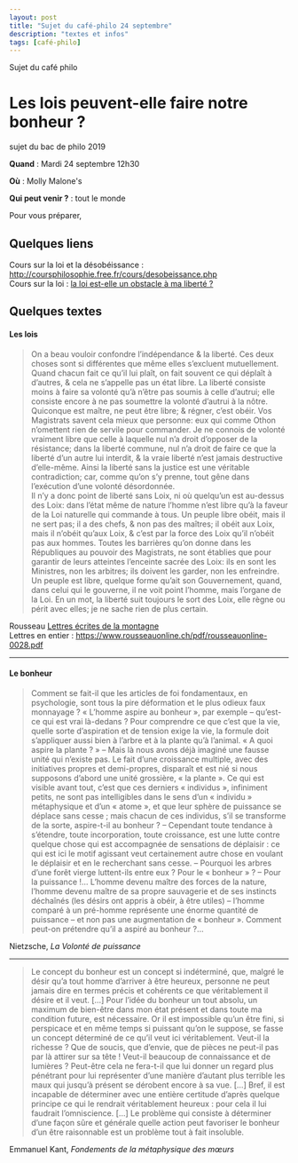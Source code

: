 ```yaml
---
layout: post
title: "Sujet du café-philo 24 septembre"
description: "textes et infos"
tags: [café-philo]
---
```


Sujet du café philo


# Les lois peuvent-elle faire notre bonheur ?

sujet du bac de philo 2019 

**Quand** : Mardi 24 septembre 12h30

**Où** : Molly Malone's

**Qui peut venir ?** : tout le monde

Pour vous préparer,

## Quelques liens

Cours sur la loi et la désobéissance :  http://coursphilosophie.free.fr/cours/desobeissance.php      
Cours sur la loi : [la loi est-elle un obstacle à ma liberté ?]( https://www.maxicours.com/se/cours/la-loi-est-elle-un-obstacle-a-notre-liberte/)  
 
## Quelques textes  

#### Les lois

> On  a  beau  vouloir  confondre  lʼindépendance  &  la  liberté.  Ces  deux  choses  sont  si
>différentes que même elles sʼexcluent mutuellement. Quand chacun fait ce quʼil lui plaît, on fait souvent ce qui déplaît 
>à dʼautres, & cela ne sʼappelle pas un état libre. La liberté consiste moins à faire sa volonté quʼà nʼêtre pas soumis à 
>celle dʼautrui; elle consiste encore à ne pas soumettre la volonté dʼautrui à la nôtre. Quiconque est maître, ne peut être
> libre; & régner, cʼest obéir. Vos Magistrats savent cela mieux que personne: eux qui comme Othon nʼomettent
> rien de servile pour commander.
> Je ne connois de volonté vraiment libre que celle à laquelle nul nʼa droit dʼopposer de la résistance; dans la liberté 
>commune, nul nʼa droit de faire ce que la liberté dʼun autre lui interdit, & la vraie liberté nʼest jamais destructive 
>dʼelle-même. Ainsi la liberté sans la justice est une véritable contradiction; car, comme quʼon sʼy prenne, tout 
>gêne dans lʼexécution dʼune volonté désordonnée.   
>Il nʼy a donc point de liberté sans Loix, ni où quelquʼun est au-dessus des Loix: dans lʼétat même de nature lʼhomme nʼest libre quʼà la faveur de la Loi naturelle qui commande à tous. Un peuple libre obéit, mais il ne sert pas; il a des chefs, & non pas des maîtres; il obéit aux Loix, mais il nʼobéit quʼaux Loix, & cʼest par la force des Loix quʼil nʼobéit pas aux hommes. Toutes les barrières quʼon donne dans les Républiques au pouvoir des Magistrats, ne sont établies que pour garantir de leurs atteintes lʼenceinte sacrée des Loix: ils en sont les Ministres, non les arbitres; ils doivent les garder, non les enfreindre. Un peuple est libre, quelque forme quʼait son Gouvernement, quand, dans celui qui le gouverne, il ne voit point lʼhomme, mais lʼorgane de la Loi. En un mot, la liberté suit toujours le sort des Loix, elle règne ou périt avec elles; je ne sache rien de plus certain.

Rousseau [Lettres écrites de la montagne](https://fr.wikipedia.org/wiki/Lettres_%C3%A9crites_de_la_montagne)      
Lettres en entier : https://www.rousseauonline.ch/pdf/rousseauonline-0028.pdf

_____________________________

#### Le bonheur

> Comment se fait-il que les articles de foi fondamentaux, en psychologie, sont tous la pire déformation et le plus odieux faux monnayage ? « L’homme aspire au bonheur », par exemple – qu’est-ce qui est vrai là-dedans ? Pour comprendre ce que c’est que la vie, quelle sorte d’aspiration et de tension exige la vie, la formule doit s’appliquer aussi bien à l’arbre et à la plante qu’à l’animal. « A quoi aspire la plante ? » – Mais là nous avons déjà imaginé une fausse unité qui n’existe pas. Le fait d’une croissance multiple, avec des initiatives propres et demi-propres, disparaît et est nié si nous supposons d’abord une unité grossière, « la plante ». Ce qui est visible avant tout, c’est que ces derniers « individus », infiniment petits, ne sont pas intelligibles dans le sens d’un « individu » métaphysique et d’un « atome », et que leur sphère de puissance se déplace sans cesse ; mais chacun de ces individus, s’il se transforme de la sorte, aspire-t-il au bonheur ? – Cependant toute tendance à s’étendre, toute incorporation, toute croissance, est une lutte contre quelque chose qui est accompagnée de sensations de déplaisir : ce qui est ici le motif agissant veut certainement autre chose en voulant le déplaisir et en le recherchant sans cesse. – Pourquoi les arbres d’une forêt vierge luttent-ils entre eux ? Pour le « bonheur » ? – Pour la puissance !… L’homme devenu maître des forces de la nature, l’homme devenu maître de sa propre sauvagerie et de ses instincts déchaînés (les désirs ont appris à obéir, à être utiles) – l’homme comparé à un pré-homme représente une énorme quantité de puissance – et non pas une augmentation de « bonheur ». Comment peut-on prétendre qu’il a aspiré au bonheur ?… 
>

Nietzsche, _La Volonté de puissance_

_____________


> Le concept du bonheur est un concept si indéterminé, que, malgré le désir qu’a tout homme d’arriver à être heureux, personne ne peut jamais dire en termes précis et cohérents ce que véritablement il désire et il veut. […] Pour l’idée du bonheur un tout absolu, un maximum de bien-être dans mon état présent et dans toute ma condition future, est nécessaire. Or il est impossible qu’un être fini, si perspicace et en même temps si puissant qu’on le suppose, se fasse un concept déterminé de ce qu’il veut ici véritablement. Veut-il la richesse ? Que de soucis, que d’envie, que de pièces ne peut-il pas par là attirer sur sa tête ! Veut-il beaucoup de connaissance et de lumières ? Peut-être cela ne fera-t-il que lui donner un regard plus pénétrant pour lui représenter d’une manière d’autant plus terrible les maux qui jusqu’à présent se dérobent encore à sa vue. […] Bref, il est incapable de déterminer avec une entière certitude d’après quelque principe ce qui le rendrait véritablement heureux : pour cela il lui faudrait l’omniscience. […] Le problème qui consiste à déterminer d’une façon sûre et générale quelle action peut favoriser le bonheur d’un être raisonnable est un problème tout à fait insoluble. 
>

Emmanuel Kant, _Fondements de la métaphysique des mœurs_